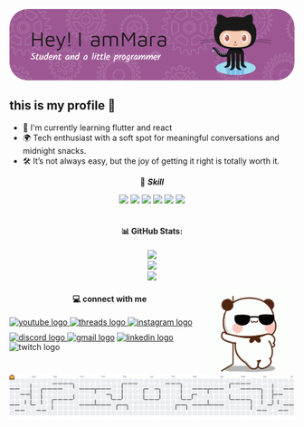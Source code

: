 ![Kelelaw010](img/github-header-image.png)

## this is my profile 👋

<!--**Kelelaw010/Kelelaw010** is a ✨ _special_ ✨ repository because its `README.md` (this file) appears on your GitHub profile. -->

- 🌱 I'm currently learning flutter and react
- 🌍 Tech enthusiast with a soft spot for meaningful conversations and midnight snacks.
- 🛠️ It’s not always easy, but the joy of getting it right is totally worth it.

<div align="center">

🎯 **_Skill_**

<img src="https://img.shields.io/badge/C%2B%2B-00599C?style=for-the-badge&logo=c%2B%2B&logoColor=white" />
<img src="https://img.shields.io/badge/HTML5-E34F26?style=for-the-badge&logo=html5&logoColor=white" />
<img src="https://img.shields.io/badge/CSS3-1572B6?style=for-the-badge&logo=css3&logoColor=white" />
<img src="https://img.shields.io/badge/JavaScript-323330?style=for-the-badge&logo=javascript&logoColor=F7DF1E" />
<img src="https://img.shields.io/badge/Dart-0175C2?style=for-the-badge&logo=dart&logoColor=white" />
<img src="https://img.shields.io/badge/Python-FFD43B?style=for-the-badge&logo=python&logoColor=blue" />
</div>

<br>
<div align="center"><!-- ### My github stats
![Kelelaw010's GitHub stats](https://github-readme-stats.vercel.app/api?username=Kelelaw010&show_icons=true&theme=shadow_blue)
kalo mau ubah tinggal ke https://github.com/anuraghazra/github-readme-stats/blob/master/themes/README.md, terus ganti theme nya-->
<!-- # 💻 Tech Stack: -->

<div align="center">

#### 📊 GitHub Stats:

![](https://github-readme-stats.vercel.app/api?username=Kelelaw010&theme=shadow_blue&hide_border=false&include_all_commits=true&count_private=true)<br/>
![](https://nirzak-streak-stats.vercel.app/?user=Kelelaw010&theme=shadow_blue&hide_border=false)<br/>
![](https://github-readme-stats.vercel.app/api/top-langs/?username=Kelelaw010&theme=shadow_blue&hide_border=false&include_all_commits=true&count_private=true&layout=compact)

<!-- Proudly created with GPRM ( https://gprm.itsvg.in ) -->
</div>

<img align="right" height="150" src="img/wow.gif" />

#### 💻 connect with me

<div align="left">
  <!-- Baris atas: YouTube, Thread & Instagram -->
  <div style="margin-bottom: 10px;">
    <a href="https://www.youtube.com/@Shakila-tn1ue" target="_blank">
      <img src="https://img.shields.io/static/v1?message=Youtube&logo=youtube&label=&color=FF0000&logoColor=white&labelColor=&style=for-the-badge" height="35" alt="youtube logo" />
    </a>
    <a href="https://www.threads.net/@tmrdarvist" target="_blank">
      <img src="https://img.shields.io/static/v1?message=Threads&logo=threads&label=&color=000000&logoColor=white&labelColor=&style=for-the-badge" height="35" alt="threads logo" />
    </a>
    <a href="https://www.instagram.com/narndddd" target="_blank">
      <img src="https://img.shields.io/static/v1?message=Instagram&logo=instagram&label=&color=E4405F&logoColor=white&labelColor=&style=for-the-badge" height="35" alt="instagram logo" />
    </a>
  </div>
  <!-- Baris bawah: Discord, Gmail, LinkedIn, Twitch-->
  <div>
    <a href="https://discord.com/" target="_blank" title="tamara715">
      <img src="https://img.shields.io/static/v1?message=Discord&logo=discord&label=&color=7289DA&logoColor=white&labelColor=&style=for-the-badge" height="35" alt="discord logo" /> </a>
    <a href="mailto:tamara010@gmail.com" target="_blank">  
      <img src="https://img.shields.io/static/v1?message=Gmail&logo=gmail&label=&color=D14836&logoColor=white&labelColor=&style=for-the-badge" height="35" alt="gmail logo" /></a>
    <a href="https://www.linkedin.com/in/tamara-adjuah-970240365/" target="_blank">
      <img src="https://img.shields.io/static/v1?message=LinkedIn&logo=linkedin&label=&color=0077B5&logoColor=white&labelColor=&style=for-the-badge" height="35" alt="linkedin logo" /> </a>
    <img src="https://img.shields.io/static/v1?message=Twitch&logo=twitch&label=&color=9146FF&logoColor=white&labelColor=&style=for-the-badge" height="35" alt="twitch logo" />
  </div>
</div>

###

<picture>
  <source media="(prefers-color-scheme: dark)" srcset="https://raw.githubusercontent.com/Kelelaw010/Kelelaw010/output/pacman-contribution-graph-dark.svg">
  <source media="(prefers-color-scheme: light)" srcset="https://raw.githubusercontent.com/Kelelaw010/Kelelaw010/output/pacman-contribution-graph.svg">
  <img alt="pacman contribution graph" src="https://raw.githubusercontent.com/Kelelaw010/Kelelaw010/output/pacman-contribution-graph.svg">
</picture>
